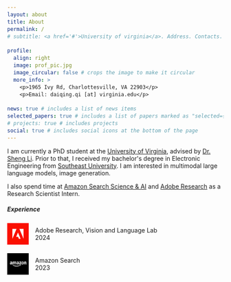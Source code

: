 ```yaml
---
layout: about
title: About
permalink: /
# subtitle: <a href='#'>University of virginia</a>. Address. Contacts. Moto. Etc.

profile:
  align: right
  image: prof_pic.jpg
  image_circular: false # crops the image to make it circular
  more_info: >
    <p>1965 Ivy Rd, Charlottesville, VA 22903</p>
    <p>Email: daiqing.qi [at] virginia.edu</p>

news: true # includes a list of news items
selected_papers: true # includes a list of papers marked as "selected={true}"
# projects: true # includes projects
social: true # includes social icons at the bottom of the page
---
```


<p>
I am currently a PhD student at the <a href="https://www.virginia.edu/">University of Virginia</a>, advised by <a href="http://sheng-li.org/">Dr. Sheng Li</a>. Prior to that, I received my bachelor's degree in Electronic Engineering from <a href="https://www.seu.edu.cn/english/">Southeast University</a>. I am interested in multimodal large language models, image generation.
</p>

<p>
I also spend time at <a href="https://www.amazon.science/">Amazon Search Science & AI</a> and <a href="https://research.adobe.com/">Adobe Research</a> as a Research Scientist Intern.
</p>

##### Experience


<div style="display: flex; align-items: center; margin-bottom: 20px; margin-top: 20px;">
  <img src="assets/img/adobe.png" alt="Adobe Logo" style="width: 50px; margin-right: 15px;">
  <div style="text-align: left;">
    Adobe Research, Vision and Language Lab
    <br>
    2024
  </div>
</div>

<div style="display: flex; align-items: center; margin-bottom: 20px;">
  <img src="assets/img/amazon2.png" alt="Amazon Logo" style="width: 50px; margin-right: 15px;">
  <div style="text-align: left;">
    Amazon Search
    <br>
    2023
  </div>
</div>

